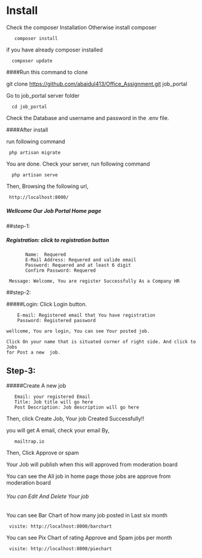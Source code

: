 # Install

  Check the composer Installation Otherwise install composer
  
       composer install
 
  if you have already composer installed
   
      composer update
           
 ####Run this command to clone
 
 git clone https://github.com/abaidul413/Office_Assignment.git job_portal
 
 Go to job_portal server folder
 
      cd job_portal
      
 Check the Database and username and password in the .env file.
 
 ####After install 
 
 run following command
 
     php artisan migrate
 
 You are done. Check your server, run following command
 
      php artisan serve

Then, Browsing the following url,

     http://localhost:8000/

##### Wellcome Our Job Portal Home page
   
   ##step-1:
      
   ##### Registration:  click to registration button
         
           Name:  Requered
           E-Mail Address: Requered and valide email
           Password: Requered and at least 6 digit
           Confirm Password: Requered 
     
     Message: Welcome, You are register Successfully As a Company HR
     
   ##step-2:
   
   #####Login: Click Login button.
   
        E-mail: Registered email that You have registration
        Password: Registered password
        
    wellcome, You are login, You can see Your posted job.
    
    Click On your name that is situated corner of right side. And click to Jobs
    for Post a new  job.
    
   ## Step-3:
   
   #####Create A new job
      
       Email: your registered Email
       Title: Job title will go here
       Post Description: Job description will go here
       
   Then, click Create Job, Your job Created Successfully!!
   
   you will get A email, check your email By,
    
       mailtrap.io
   
   Then, Click Approve or spam
    
   Your Job will publish when this will approved from moderation board
   
   You can see the All job in home page those jobs are approve from moderation board
   
  ###### You can Edit And Delete Your job 
  
  You can see Bar Chart of how many job posted in Last six month
  
     visite: http://localhost:8000/barchart
  
  You can see Pix Chart of rating Approve and Spam jobs per month
  
     visite: http://localhost:8000/piechart
  
                  
            
         
 
 
 
 